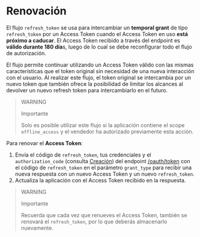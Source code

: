 # Renovación
 
El flujo `refresh_token` se usa para intercambiar un **temporal grant** de tipo `refresh_token` por un Access Token cuando el Access Token en uso **está próximo a caducar**. El Access Token recibido a través del endpoint es **válido durante 180 día**s, luego de lo cual se debe reconfigurar todo el flujo de autorización.
 
El flujo permite continuar utilizando un Access Token válido con las mismas características que el token original sin necesidad de una nueva interacción con el usuario. Al realizar este flujo, el token original se intercambia por un nuevo token que también ofrece la posibilidad de limitar los alcances al devolver un nuevo refresh token para intercambiarlo en el futuro.
 
> WARNING
>
> Importante
>
> Solo es posible utilizar este flujo si la aplicación contiene el scope `offline_access` y el vendedor ha autorizado previamente esta acción.
 
Para renovar el **Access Token**:
 
1. Envía el código de `refresh_token`, tus credenciales y el `authorization_code` (consulta [Creación](/developers/es/guides/additional-content/security/oauth/creation)) del endpoint [/oauth/token](/developers/es/reference/oauth/_oauth_token/post) con el código de `refresh_token` en el parámetro `grant_type` para recibir una nueva respuesta con un nuevo Access Token y un nuevo `refresh_token`.
2. Actualiza la aplicación con el Access Token recibido en la respuesta.
 
> WARNING
>
> Importante
>
> Recuerda que cada vez que renueves el Access Token, también se renovará el `refresh_token`, por lo que deberás almacenarlo nuevamente.